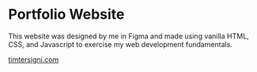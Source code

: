 # Portfolio Website
This website was designed by me in Figma and made using vanilla HTML, CSS, and Javascript to exercise my web development fundamentals.

[timtersigni.com](https://timtersigni.com)
